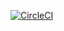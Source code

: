[![CircleCI](https://dl.circleci.com/status-badge/img/gh/muhammadhassan3/News-App/tree/master.svg?style=svg&circle-token=0c130efdc55c7a27cff51a01c3a4e1ff57b4ec54)](https://dl.circleci.com/status-badge/redirect/gh/muhammadhassan3/News-App/tree/master)